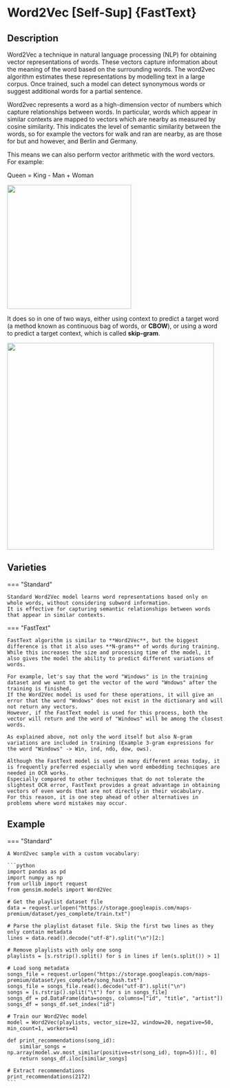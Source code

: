 # Word2Vec [Self-Sup] {FastText}

## Description

Word2Vec a technique in natural language processing (NLP) for obtaining vector representations of words.
These vectors capture information about the meaning of the word based on the surrounding words.
The word2vec algorithm estimates these representations by modelling text in a large corpus.
Once trained, such a model can detect synonymous words or suggest additional words for a partial sentence.

Word2vec represents a word as a high-dimension vector of numbers which capture relationships between words.
In particular, words which appear in similar contexts are mapped to vectors which are nearby as measured by cosine similarity.
This indicates the level of semantic similarity between the words, so for example the vectors for walk and ran are nearby, as are those for but and however, and Berlin and Germany.

This means we can also perform vector arithmetic with the word vectors. For example:

Queen = King - Man + Woman

<img src="image1.jpg" style="width:3in" />

It does so in one of two ways, either using context to predict a target word (a method known as continuous bag of words, or **CBOW**), or using a word to predict a target context, which is called **skip-gram**.

<img src="image2.png" style="width:5in" />

## Varieties

=== "Standard"

    Standard Word2Vec model learns word representations based only on whole words, without considering subword information.
    It is effective for capturing semantic relationships between words that appear in similar contexts.

=== "FastText"

    FastText algorithm is similar to **Word2Vec**, but the biggest difference is that it also uses **N-grams** of words during training.
    While this increases the size and processing time of the model, it also gives the model the ability to predict different variations of words.

    For example, let's say that the word "Windows" is in the training dataset and we want to get the vector of the word "Wndows" after the training is finished.
    If the Word2Vec model is used for these operations, it will give an error that the word "Wndows" does not exist in the dictionary and will not return any vectors.
    However, if the FastText model is used for this process, both the vector will return and the word of "Windows" will be among the closest words.

    As explained above, not only the word itself but also N-gram variations are included in training (Example 3-gram expressions for the word "Windows" -> Win, ind, ndo, dow, ows).

    Although the FastText model is used in many different areas today, it is frequently preferred especially when word embedding techniques are needed in OCR works.
    Especially compared to other techniques that do not tolerate the slightest OCR error, FastText provides a great advantage in obtaining vectors of even words that are not directly in their vocabulary.
    For this reason, it is one step ahead of other alternatives in problems where word mistakes may occur.

## Example

=== "Standard"

    A Word2vec sample with a custom vocabulary:

    ```python
    import pandas as pd
    import numpy as np
    from urllib import request
    from gensim.models import Word2Vec

    # Get the playlist dataset file
    data = request.urlopen("https://storage.googleapis.com/maps-premium/dataset/yes_complete/train.txt")

    # Parse the playlist dataset file. Skip the first two lines as they only contain metadata
    lines = data.read().decode("utf-8").split("\n")[2:]

    # Remove playlists with only one song
    playlists = [s.rstrip().split() for s in lines if len(s.split()) > 1]

    # Load song metadata
    songs_file = request.urlopen("https://storage.googleapis.com/maps-premium/dataset/yes_complete/song_hash.txt")
    songs_file = songs_file.read().decode("utf-8").split("\n")
    songs = [s.rstrip().split("\t") for s in songs_file]
    songs_df = pd.DataFrame(data=songs, columns=["id", "title", "artist"])
    songs_df = songs_df.set_index("id")

    # Train our Word2Vec model
    model = Word2Vec(playlists, vector_size=32, window=20, negative=50, min_count=1, workers=4)

    def print_recommendations(song_id):
        similar_songs = np.array(model.wv.most_similar(positive=str(song_id), topn=5))[:, 0]
        return songs_df.iloc[similar_songs]

    # Extract recommendations
    print_recommendations(2172)
    ```
